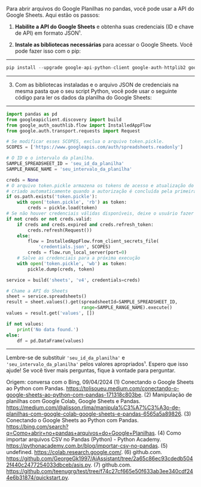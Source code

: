 
Para abrir arquivos do Google Planilhas no pandas, você pode usar a API do Google Sheets. Aqui estão os passos:

1. **Habilite a API do Google Sheets** e obtenha suas credenciais (ID e chave de API) em formato JSON¹.

2. **Instale as bibliotecas necessárias** para acessar o Google Sheets. Você pode fazer isso com o pip:

---
```python
pip install --upgrade google-api-python-client google-auth-httplib2 google-auth-oauthlib
```
---

3. Com as bibliotecas instaladas e o arquivo JSON de credenciais na mesma pasta que o seu script Python, você pode usar o seguinte código para ler os dados da planilha do Google Sheets:

---
```python
import pandas as pd
from googleapiclient.discovery import build
from google_auth_oauthlib.flow import InstalledAppFlow
from google.auth.transport.requests import Request

# Se modificar esses SCOPES, exclua o arquivo token.pickle.
SCOPES = ['https://www.googleapis.com/auth/spreadsheets.readonly']

# O ID e o intervalo da planilha.
SAMPLE_SPREADSHEET_ID = 'seu_id_da_planilha'
SAMPLE_RANGE_NAME = 'seu_intervalo_da_planilha'

creds = None
# O arquivo token.pickle armazena os tokens de acesso e atualização do usuário e é
# criado automaticamente quando a autorização é concluída pela primeira vez.
if os.path.exists('token.pickle'):
    with open('token.pickle', 'rb') as token:
        creds = pickle.load(token)
# Se não houver credenciais válidas disponíveis, deixe o usuário fazer login.
if not creds or not creds.valid:
    if creds and creds.expired and creds.refresh_token:
        creds.refresh(Request())
    else:
        flow = InstalledAppFlow.from_client_secrets_file(
            'credentials.json', SCOPES)
        creds = flow.run_local_server(port=0)
    # Salve as credenciais para a próxima execução
    with open('token.pickle', 'wb') as token:
        pickle.dump(creds, token)

service = build('sheets', 'v4', credentials=creds)

# Chame a API do Sheets
sheet = service.spreadsheets()
result = sheet.values().get(spreadsheetId=SAMPLE_SPREADSHEET_ID,
                            range=SAMPLE_RANGE_NAME).execute()
values = result.get('values', [])

if not values:
    print('No data found.')
else:
    df = pd.DataFrame(values)
```
---

Lembre-se de substituir `'seu_id_da_planilha'` e `'seu_intervalo_da_planilha'` pelos valores apropriados¹. Espero que isso ajude! Se você tiver mais perguntas, fique à vontade para perguntar.

Origem: conversa com o Bing, 09/04/2024
(1) Conectando o Google Sheets ao Python com Pandas. https://tolisoueu.medium.com/conectando-o-google-sheets-ao-python-com-pandas-171318c803be.
(2) Manipulação de planilhas com Google Colab, Google Sheets e Pandas. https://medium.com/@alisson.rlima/manipula%C3%A7%C3%A3o-de-planilhas-com-google-colab-google-sheets-e-pandas-6565a5a89826.
(3) Conectando o Google Sheets ao Python com Pandas. https://bing.com/search?q=Como+abrir+no+pandas+arquivos+do+Google+Planilhas.
(4) Como importar arquivos CSV no Pandas (Python) - Python Academy. https://pythonacademy.com.br/blog/importar-csv-no-pandas.
(5) undefined. https://colab.research.google.com/.
(6) github.com. https://github.com/GeorgeGk1997/AiAssistant/tree/2a65c86ec93cdedb5042f440c2477254033dbceb/asis.py.
(7) github.com. https://github.com/teenugrg/test/tree/f74c27cf665e50f633ab3ee340cdf244e6b31874/quickstart.py.